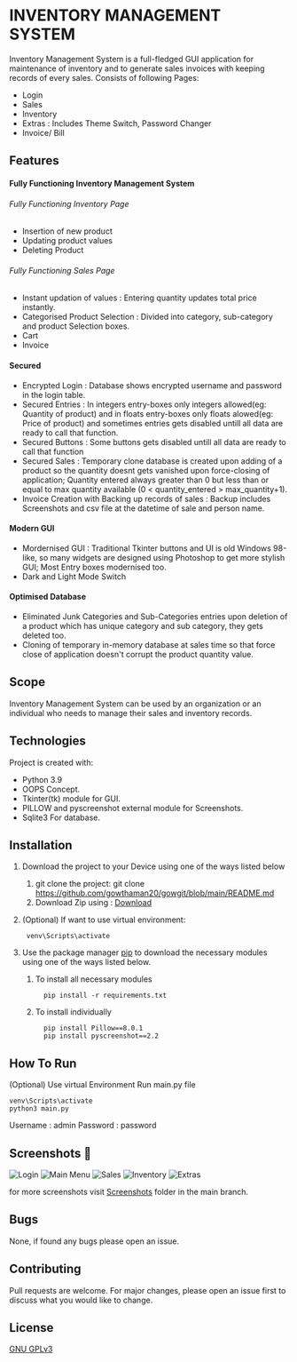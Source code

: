 # INVENTORY MANAGEMENT SYSTEM
Inventory Management System is a full-fledged GUI application for maintenance of inventory and to generate sales invoices with keeping records of every sales.
Consists of following Pages:
* Login
* Sales
* Inventory
* Extras : Includes Theme Switch, Password Changer
* Invoice/ Bill

## Features

#### Fully Functioning Inventory Management System
###### Fully Functioning Inventory Page
* Insertion of new product
* Updating product values
* Deleting Product
###### Fully Functioning Sales Page
* Instant updation of values : Entering quantity updates total price instantly.
* Categorised Product Selection : Divided into category, sub-category and product Selection boxes.
* Cart
* Invoice 

#### Secured
* Encrypted Login : Database shows encrypted username and password in the login table.
* Secured Entries : In integers entry-boxes only integers allowed(eg: Quantity of product) and in floats entry-boxes only floats alowed(eg: Price of product) and sometimes entries gets disabled untill all data are ready to call that function.
* Secured Buttons : Some buttons gets disabled untill all data are ready to call that function
* Secured Sales : Temporary clone database is created upon adding of a product so the quantity doesnt gets vanished upon force-closing of application; Quantity entered always greater than 0 but less than or equal to  max quantity available (0 < quantity_entered > max_quantity+1).
* Invoice Creation with Backing up records of sales : Backup includes Screenshots and csv file at the datetime of sale and person name.

#### Modern GUI
* Mordernised GUI : Traditional Tkinter buttons and UI is old Windows 98-like, so many widgets are designed using Photoshop to get more stylish GUI; Most Entry boxes modernised too.
* Dark and Light Mode Switch
#### Optimised Database
* Eliminated Junk Categories and Sub-Categories entries upon deletion of a product which has unique category and sub category, they gets deleted too.
* Cloning of temporary in-memory database at sales time so that force close of application doesn't corrupt the product quantity value.


## Scope
Inventory Management System can be used by an organization or an individual who needs to manage their sales and inventory records.

## Technologies
Project is created with:
* Python 3.9
* OOPS Concept.
* Tkinter(tk) module for GUI.
* PILLOW and pyscreenshot external module for Screenshots.
* Sqlite3 For database.


## Installation
1. Download the project to your Device using one of the ways listed below
   1. git clone the project:
git clone https://github.com/gowthaman20/gowgit/blob/main/README.md
   1. Download Zip using : [Download](https://github.com/vishakhg98/Inventory-Management-System/archive/master.zip)
	 
1. (Optional) If want to use virtual environment:
		
		venv\Scripts\activate

1. Use the package manager [pip](https://pip.pypa.io/en/stable/) to download the necessary modules using one of the ways listed below.
   1. To install all necessary modules

			pip install -r requirements.txt
   1. To install individually

			pip install Pillow==8.0.1
			pip install pyscreenshot==2.2

## How To Run
(Optional) Use virtual Environment
Run main.py file

	venv\Scripts\activate
	python3 main.py

Username : admin
Password : password


## Screenshots 📸
![Login](https://github.com/vishakhg98/Inventory-Management-System/blob/master/Screenshots/Dark%20Mode/Login.png)
![Main Menu](https://github.com/vishakhg98/Inventory-Management-System/blob/master/Screenshots/Dark%20Mode/Main%20Menu.png)
![Sales](https://github.com/vishakhg98/Inventory-Management-System/blob/master/Screenshots/Dark%20Mode/Sales.png)
![Inventory](https://github.com/vishakhg98/Inventory-Management-System/blob/master/Screenshots/Dark%20Mode/Inventory.png)
![Extras](https://github.com/vishakhg98/Inventory-Management-System/blob/master/Screenshots/Dark%20Mode/Extras.png)

for more screenshots visit [Screenshots](https://github.com/vishakhg98/Inventory-Management-System/tree/master/Screenshots) folder in the main branch.


## Bugs
None, if found any bugs please open an issue.


## Contributing
Pull requests are welcome. For major changes, please open an issue first to discuss what you would like to change.


## License
[GNU GPLv3](https://choosealicense.com/licenses/gpl-3.0/)
